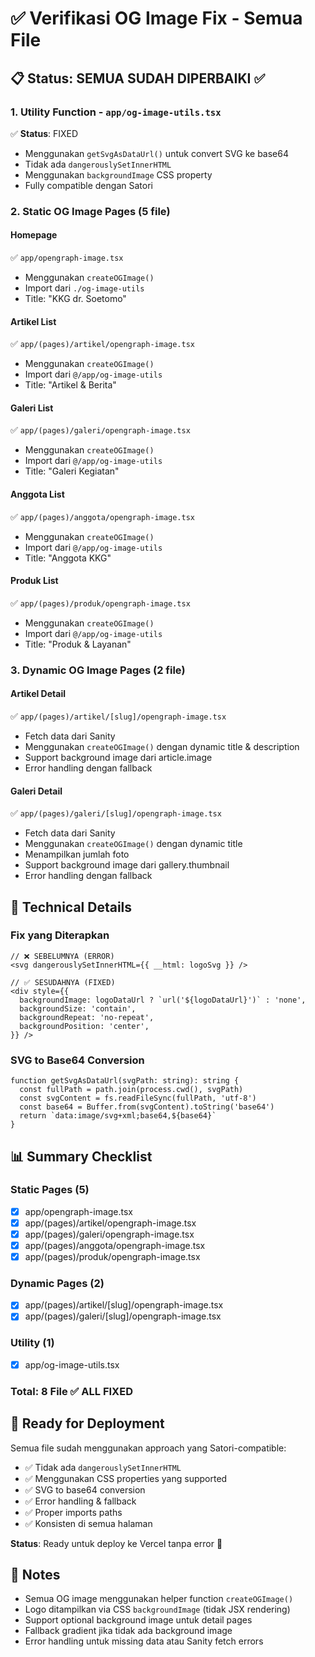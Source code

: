 # ✅ Verifikasi OG Image Fix - Semua File

## 📋 Status: SEMUA SUDAH DIPERBAIKI ✅

### 1. **Utility Function** - `app/og-image-utils.tsx`
✅ **Status**: FIXED
- Menggunakan `getSvgAsDataUrl()` untuk convert SVG ke base64
- Tidak ada `dangerouslySetInnerHTML` 
- Menggunakan `backgroundImage` CSS property
- Fully compatible dengan Satori

### 2. **Static OG Image Pages** (5 file)

#### Homepage
✅ `app/opengraph-image.tsx`
- Menggunakan `createOGImage()`
- Import dari `./og-image-utils`
- Title: "KKG dr. Soetomo"

#### Artikel List
✅ `app/(pages)/artikel/opengraph-image.tsx`
- Menggunakan `createOGImage()`
- Import dari `@/app/og-image-utils`
- Title: "Artikel & Berita"

#### Galeri List
✅ `app/(pages)/galeri/opengraph-image.tsx`
- Menggunakan `createOGImage()`
- Import dari `@/app/og-image-utils`
- Title: "Galeri Kegiatan"

#### Anggota List
✅ `app/(pages)/anggota/opengraph-image.tsx`
- Menggunakan `createOGImage()`
- Import dari `@/app/og-image-utils`
- Title: "Anggota KKG"

#### Produk List
✅ `app/(pages)/produk/opengraph-image.tsx`
- Menggunakan `createOGImage()`
- Import dari `@/app/og-image-utils`
- Title: "Produk & Layanan"

### 3. **Dynamic OG Image Pages** (2 file)

#### Artikel Detail
✅ `app/(pages)/artikel/[slug]/opengraph-image.tsx`
- Fetch data dari Sanity
- Menggunakan `createOGImage()` dengan dynamic title & description
- Support background image dari article.image
- Error handling dengan fallback

#### Galeri Detail
✅ `app/(pages)/galeri/[slug]/opengraph-image.tsx`
- Fetch data dari Sanity
- Menggunakan `createOGImage()` dengan dynamic title
- Menampilkan jumlah foto
- Support background image dari gallery.thumbnail
- Error handling dengan fallback

## 🔧 Technical Details

### Fix yang Diterapkan
```tsx
// ❌ SEBELUMNYA (ERROR)
<svg dangerouslySetInnerHTML={{ __html: logoSvg }} />

// ✅ SESUDAHNYA (FIXED)
<div style={{
  backgroundImage: logoDataUrl ? `url('${logoDataUrl}')` : 'none',
  backgroundSize: 'contain',
  backgroundRepeat: 'no-repeat',
  backgroundPosition: 'center',
}} />
```

### SVG to Base64 Conversion
```tsx
function getSvgAsDataUrl(svgPath: string): string {
  const fullPath = path.join(process.cwd(), svgPath)
  const svgContent = fs.readFileSync(fullPath, 'utf-8')
  const base64 = Buffer.from(svgContent).toString('base64')
  return `data:image/svg+xml;base64,${base64}`
}
```

## 📊 Summary Checklist

### Static Pages (5)
- [x] app/opengraph-image.tsx
- [x] app/(pages)/artikel/opengraph-image.tsx
- [x] app/(pages)/galeri/opengraph-image.tsx
- [x] app/(pages)/anggota/opengraph-image.tsx
- [x] app/(pages)/produk/opengraph-image.tsx

### Dynamic Pages (2)
- [x] app/(pages)/artikel/[slug]/opengraph-image.tsx
- [x] app/(pages)/galeri/[slug]/opengraph-image.tsx

### Utility (1)
- [x] app/og-image-utils.tsx

### Total: 8 File ✅ ALL FIXED

## 🚀 Ready for Deployment

Semua file sudah menggunakan approach yang Satori-compatible:
- ✅ Tidak ada `dangerouslySetInnerHTML`
- ✅ Menggunakan CSS properties yang supported
- ✅ SVG to base64 conversion
- ✅ Error handling & fallback
- ✅ Proper imports paths
- ✅ Konsisten di semua halaman

**Status**: Ready untuk deploy ke Vercel tanpa error 🎉

## 📝 Notes

- Semua OG image menggunakan helper function `createOGImage()`
- Logo ditampilkan via CSS `backgroundImage` (tidak JSX rendering)
- Support optional background image untuk detail pages
- Fallback gradient jika tidak ada background image
- Error handling untuk missing data atau Sanity fetch errors
